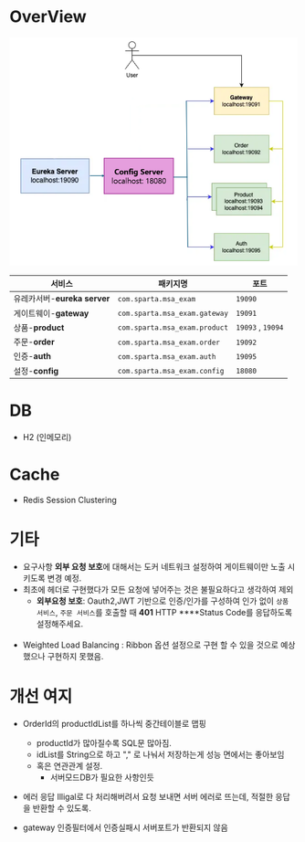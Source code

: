 
# OverView

![img_1.png](img_1.png)

| 서비스                   | 패키지명                          | 포트                |
|-----------------------|-------------------------------|-------------------|
| 유레카서버-**eureka server** | `com.sparta.msa_exam`         | `19090`           |
| 게이트웨이-**gateway**     | `com.sparta.msa_exam.gateway` | `19091`           |
| 상품-**product**        | `com.sparta.msa_exam.product` | `19093` , `19094` |
| 주문-**order**          | `com.sparta.msa_exam.order`   | `19092`           |
| 인증-**auth**           | `com.sparta.msa_exam.auth`    | `19095`           |
| 설정-**config**         | `com.sparta.msa_exam.config`  | `18080`           |

# DB
- H2 (인메모리)

# Cache
- Redis Session Clustering

# 기타
- 요구사항 **외부 요청 보호**에 대해서는 도커 네트워크 설정하여 게이트웨이만 노출 시키도록 변경 예정.
- 최초에 헤더로 구현했다가 모든 요청에 넣어주는 것은 불필요하다고 생각하여 제외
  - **외부요청 보호**: Oauth2,JWT 기반으로 인증/인가를 구성하여 인가 없이 `상품 서비스`, `주문 서비스`를 호출할 때
          **401** HTTP ****Status Code를 응답하도록 설정해주세요.
      <br></br>
- Weighted Load Balancing : Ribbon 옵션 설정으로 구현 할 수 있을 것으로 예상했으나 구현하지 못했음.

# 개선 여지

- OrderId의 productIdList를 하나씩 중간테이블로 맵핑
  - productId가 많아질수록 SQL문 많아짐.
  - idList를 String으로 하고 "," 로 나눠서 저장하는게 성능 면에서는 좋아보임
  - 혹은 연관관계 설정.
    - 서버모드DB가 필요한 사항인듯

- 에러 응답 Illigal로 다 처리해버려서 요청 보내면 서버 에러로 뜨는데, 적절한 응답을 반환할 수 있도록.
- gateway 인증필터에서 인증실패시 서버포트가 반환되지 않음
